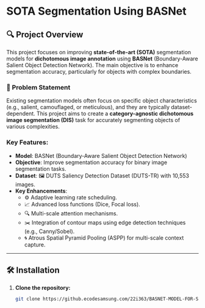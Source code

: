 # SOTA Segmentation Using BASNet

## 🔍 Project Overview

This project focuses on improving **state-of-the-art (SOTA)** segmentation models for **dichotomous image annotation** using **BASNet** (Boundary-Aware Salient Object Detection Network). The main objective is to enhance segmentation accuracy, particularly for objects with complex boundaries.

### 📝 Problem Statement

Existing segmentation models often focus on specific object characteristics (e.g., salient, camouflaged, or meticulous), and they are typically dataset-dependent. This project aims to create a **category-agnostic dichotomous image segmentation (DIS)** task for accurately segmenting objects of various complexities.

### Key Features:
- **Model**: BASNet (Boundary-Aware Salient Object Detection Network)
- **Objective**: Improve segmentation accuracy for binary image segmentation tasks.
- **Dataset**: 🖼️ DUTS Saliency Detection Dataset (DUTS-TR) with 10,553 images.
- **Key Enhancements**:
  - ⚙️ Adaptive learning rate scheduling.
  - 📈 Advanced loss functions (Dice, Focal loss).
  - 🔍 Multi-scale attention mechanisms.
  - ✂️ Integration of contour maps using edge detection techniques (e.g., Canny/Sobel).
  - 🌀 Atrous Spatial Pyramid Pooling (ASPP) for multi-scale context capture.

---

## 🛠️ Installation

1. **Clone the repository:**

   ```bash
   git clone https://github.ecodesamsung.com/22i363/BASNET-MODEL-FOR-SOTA-SEGMENTATION.git

